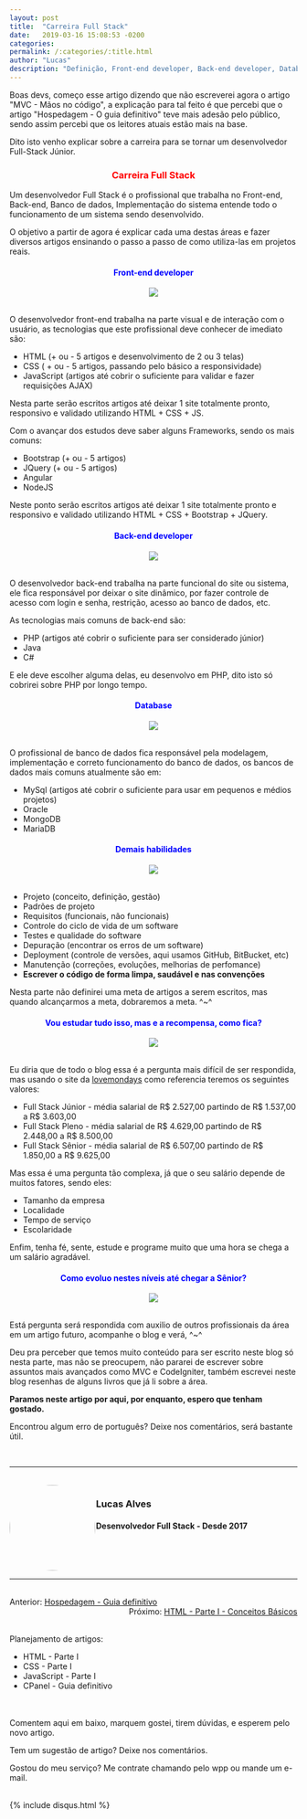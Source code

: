 ```yaml
---
layout: post
title:  "Carreira Full Stack"
date:   2019-03-16 15:08:53 -0200
categories:
permalink: /:categories/:title.html
author: "Lucas"
description: "Definição, Front-end developer, Back-end developer, Database, Demais habilidades, Recompensa"
---
```


Boas devs, começo esse artigo dizendo que não escreverei agora o artigo "MVC - Mãos no código", a explicação para tal feito é que percebi que o artigo "Hospedagem - O guia definitivo" teve mais adesão pelo público, sendo assim percebi que os leitores atuais estão mais na base.

Dito isto venho explicar sobre a carreira para se tornar um desenvolvedor Full-Stack Júnior.

<h3 style="text-align: center; font-weight: bold; color: #FF0000;">Carreira Full Stack</h3>

Um desenvolvedor Full Stack é o profissional que trabalha no Front-end, Back-end, Banco de dados, Implementação do sistema entende todo o funcionamento de um sistema sendo desenvolvido.

O objetivo a partir de agora é explicar cada uma destas áreas e fazer diversos artigos ensinando o passo a passo de como utiliza-las em projetos reais.

<h4 style="text-align: center; font-weight: bold; color: #0000FF;">Front-end developer</h4>

<div style="text-align: center;">
  <img src="/assets/imagens/carreira/front_end.jpg"/>
</div>
<br>

O desenvolvedor front-end trabalha na parte visual e de interação com o usuário, as tecnologias que este profissional deve conhecer de imediato são:

- HTML (+ ou - 5 artigos e desenvolvimento de 2 ou 3 telas)
- CSS ( + ou - 5 artigos, passando pelo básico a responsividade)
- JavaScript (artigos até cobrir o suficiente para validar e fazer requisições AJAX)

Nesta parte serão escritos artigos até deixar 1 site totalmente pronto, responsivo e validado utilizando HTML + CSS + JS.

Com o avançar dos estudos deve saber alguns Frameworks, sendo os mais comuns:

- Bootstrap (+ ou - 5 artigos)
- JQuery (+ ou - 5 artigos)
- Angular
- NodeJS

Neste ponto serão escritos artigos até deixar 1 site totalmente pronto e responsivo e validado utilizando HTML + CSS + Bootstrap + JQuery.

<h4 style="text-align: center; font-weight: bold; color: #0000FF;">Back-end developer</h4>

<div style="text-align: center;">
  <img src="/assets/imagens/carreira/php.png"/>
</div>
<br>

O desenvolvedor back-end trabalha na parte funcional do site ou sistema, ele fica responsável por deixar o site dinâmico, por fazer controle de acesso com login e senha, restrição, acesso ao banco de dados, etc.

As tecnologias mais comuns de back-end são:

- PHP (artigos até cobrir o suficiente para ser considerado júnior)
- Java
- C#

E ele deve escolher alguma delas, eu desenvolvo em PHP, dito isto só cobrirei sobre PHP por longo tempo.

<h4 style="text-align: center; font-weight: bold; color: #0000FF;">Database</h4>

<div style="text-align: center;">
  <img src="/assets/imagens/carreira/banco_dados.jpg"/>
</div>
<br>

O profissional de banco de dados fica responsável pela modelagem, implementação e correto funcionamento do banco de dados, os bancos de dados mais comuns atualmente são em:

- MySql (artigos até cobrir o suficiente para usar em pequenos e médios projetos)
- Oracle
- MongoDB
- MariaDB

<h4 style="text-align: center; font-weight: bold; color: #0000FF;">Demais habilidades</h4>

<div style="text-align: center;">
  <img src="/assets/imagens/carreira/habilidades.jpg"/>
</div>
<br>

- Projeto (conceito, definição, gestão)
- Padrões de projeto
- Requisitos (funcionais, não funcionais)
- Controle do ciclo de vida de um software
- Testes e qualidade do software
- Depuração (encontrar os erros de um software)
- Deployment (controle de versões, aqui usamos GitHub, BitBucket, etc)
- Manutenção (correções, evoluções, melhorias de perfomance)
- <b>Escrever o código de forma limpa, saudável e nas convenções</b>

Nesta parte não definirei uma meta de artigos a serem escritos, mas quando alcançarmos a meta, dobraremos a meta. ^~^

<h4 style="text-align: center; font-weight: bold; color: #0000FF;">Vou estudar tudo isso, mas e a recompensa, como fica?</h4>

<div style="text-align: center;">
  <img src="/assets/imagens/carreira/dinheiro.jpg"/>
</div>
<br>

Eu diria que de todo o blog essa é a pergunta mais difícil de ser respondida, mas usando o site da [lovemondays](https://www.lovemondays.com.br/) como referencia teremos os seguintes valores:

- Full Stack Júnior - média salarial de R$ 2.527,00 partindo de R$ 1.537,00 a R$ 3.603,00
- Full Stack Pleno -  média salarial de R$ 4.629,00 partindo de R$ 2.448,00 a R$ 8.500,00
- Full Stack Sênior - média salarial de R$ 6.507,00 partindo de R$ 1.850,00 a R$ 9.625,00

Mas essa é uma pergunta tão complexa, já que o seu salário depende de muitos fatores, sendo eles:

- Tamanho da empresa
- Localidade
- Tempo de serviço
- Escolaridade

Enfim, tenha fé, sente, estude e programe muito que uma hora se chega a um salário agradável.

<h4 style="text-align: center; font-weight: bold; color: #0000FF;">Como evoluo nestes níveis até chegar a Sênior?</h4>

<div style="text-align: center;">
  <img src="/assets/imagens/carreira/carreira.jpg"/>
</div>
<br>

Está pergunta será respondida com auxilio de outros profissionais da área em um artigo futuro, acompanhe o blog e verá, ^~^

Deu pra perceber que temos muito conteúdo para ser escrito neste blog só nesta parte, mas não se preocupem, não pararei de escrever sobre assuntos mais avançados como MVC e CodeIgniter, também escrevei neste blog resenhas de alguns livros que já li sobre a área.

<b>Paramos neste artigo por aqui, por enquanto, espero que tenham gostado.</b>

Encontrou algum erro de português? Deixe nos comentários, será bastante útil.

<br>
<hr>
<br>

<div style="width: 30%; float: left;">
  <img src="/assets/imagens/foto.jpg" style="height: 150px; width: 150px; border-radius: 50%;"/>
</div>

<div style="width: 100%;">
  <h3>Lucas Alves</h3>
  <h4>Desenvolvedor Full Stack - Desde 2017</h4>
</div>

<br><br><br>
<hr>
<br>

<div style="display: inline;">Anterior: <a href="http://lucasalves.ml/tutoriais/hospedagem-guia-definitivo.html">Hospedagem - Guia definitivo</a></div><div style="float: right">Próximo: <a href="http://lucasalves.ml/front-end/html/html-parte-um-conceitos-basicos.html">HTML - Parte I - Conceitos Básicos</a></div>

<br><br>
Planejamento de artigos:
- HTML - Parte I
- CSS - Parte I
- JavaScript - Parte I
- CPanel - Guia definitivo

<br><br>
Comentem aqui em baixo, marquem gostei, tirem dúvidas, e esperem pelo novo artigo.

Tem um sugestão de artigo? Deixe nos comentários.

Gostou do meu serviço? Me contrate chamando pelo wpp ou mande um e-mail.
<br><br>

{% include disqus.html %}
